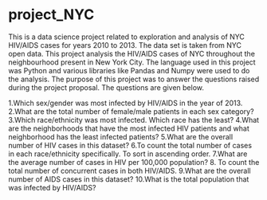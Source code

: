 # project_NYC
This is a data science project related to exploration and analysis of NYC HIV/AIDS  cases for years 2010 to 2013. The data set 
is taken from NYC open data. This project analysis the HIV/AIDS cases of NYC throughout the neighbourhood present in New York City.
The language used in this project was Python and various libraries like Pandas and Numpy were used to do the analysis. The purpose of this 
project was to answer the questions raised during the project proposal. The questions are given below.

1.Which sex/gender was most infected by HIV/AIDS in the year of 2013.
2.What are the total number of female/male patients in each sex category?
3.Which race/ethnicity was most infected. Which race has the least?
4.What are the neighborhoods that have the most infected HIV patients and what neighborhood 
has the least infected patients?
5.What are the overall number of HIV cases in this dataset?
6.To count the total number of cases in each race/ethnicity specifically. To sort in ascending 
order.
 7.What are the average number of cases in HIV per 100,000 population?
 8. To count the total number of concurrent cases in both HIV/AIDS.
 9.What are the overall number of AIDS cases in this dataset?
 10.What is the total population that was infected by HIV/AIDS?
